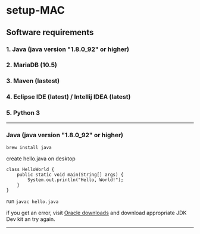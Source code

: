 # setup-MAC

## Software requirements
### 1. Java (java version "1.8.0_92" or higher)
### 2. MariaDB (10.5)
### 3. Maven (lastest)
### 4. Eclipse IDE (latest) / Intellij IDEA (latest)
### 5. Python 3

---

### Java (java version "1.8.0_92" or higher)

`brew install java`

create hello.java on desktop

```
class HelloWorld {
    public static void main(String[] args) {
        System.out.println("Hello, World!");
    }
}
```

run `javac hello.java`

if you get an error, visit [Oracle downloads](https://www.oracle.com/uk/java/technologies/downloads/#java21) and download appropriate JDK Dev kit an try again.

---
